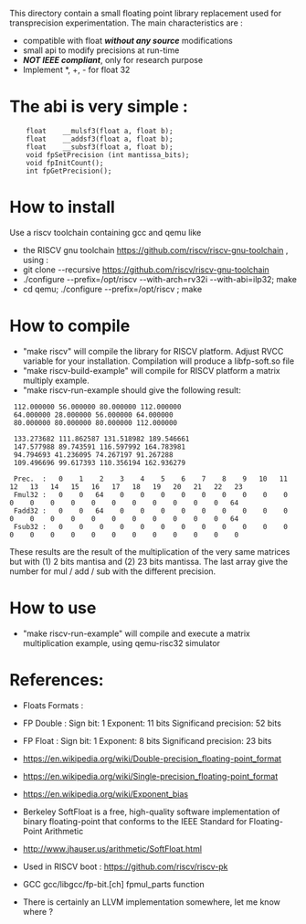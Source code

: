 This directory contain a small floating point library replacement used
for transprecision experimentation. The main characteristics are :

* compatible with float ___without any source___ modifications
* small api to modify precisions at run-time
* ___NOT IEEE compliant___, only for research purpose
* Implement *, +, - for float 32 

# The abi is very simple :
~~~~
    float    __mulsf3(float a, float b);
    float    __addsf3(float a, float b);
    float    __subsf3(float a, float b);
    void fpSetPrecision (int mantissa_bits);
    void fpInitCount();
    int fpGetPrecision();
~~~~
# How to install
Use a riscv toolchain containing gcc and qemu like
* the RISCV gnu toolchain https://github.com/riscv/riscv-gnu-toolchain , using :
 * git clone --recursive https://github.com/riscv/riscv-gnu-toolchain
 * ./configure --prefix=/opt/riscv --with-arch=rv32i --with-abi=ilp32; make
 * cd qemu; ./configure --prefix=/opt/riscv ; make
# How to compile
* "make riscv" will compile the library for RISCV platform. Adjust RVCC variable for your installation. Compilation will produce a libfp-soft.so file
* "make riscv-build-example" will compile for RISCV platform a matrix multiply example. 
* "make riscv-run-example should give the following result: 
``` 96.000000 80.000000 80.000000 128.000000 
 112.000000 56.000000 80.000000 112.000000 
 64.000000 28.000000 56.000000 64.000000 
 80.000000 80.000000 80.000000 112.000000 

 133.273682 111.862587 131.518982 189.546661 
 147.577988 89.743591 116.597992 164.783981 
 94.794693 41.236095 74.267197 91.267288 
 109.496696 99.617393 110.356194 162.936279 

 Prec.  :   0    1    2    3    4    5    6    7    8    9   10   11   12   13   14   15   16   17   18   19   20   21   22   23 
 Fmul32 :   0    0   64    0    0    0    0    0    0    0    0    0    0    0    0    0    0    0    0    0    0    0    0   64 
 Fadd32 :   0    0   64    0    0    0    0    0    0    0    0    0    0    0    0    0    0    0    0    0    0    0    0   64 
 Fsub32 :   0    0    0    0    0    0    0    0    0    0    0    0    0    0    0    0    0    0    0    0    0    0    0    0 
```

These results are the result of the multiplication of the very same matrices but with (1) 2 bits mantisa and (2) 23 bits mantissa. The last array give the number for mul / add / sub with the different precision.

# How to use
* "make riscv-run-example" will compile and execute a matrix multiplication example, using qemu-risc32 simulator

# References:
    
* Floats Formats :
 *  FP Double : Sign bit: 1 Exponent: 11 bits  Significand precision: 52 bits 
 *  FP Float  : Sign bit: 1 Exponent:  8 bits  Significand precision: 23 bits 
 *  https://en.wikipedia.org/wiki/Double-precision_floating-point_format
 *  https://en.wikipedia.org/wiki/Single-precision_floating-point_format
 *  https://en.wikipedia.org/wiki/Exponent_bias

* Berkeley SoftFloat is a free, high-quality software implementation  of binary floating-point that conforms to the IEEE Standard for Floating-Point Arithmetic
 * http://www.jhauser.us/arithmetic/SoftFloat.html

* Used in RISCV boot : https://github.com/riscv/riscv-pk

* GCC gcc/libgcc/fp-bit.[ch] fpmul_parts function

* There is certainly an LLVM implementation somewhere, let me know where ?
